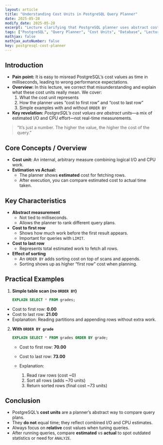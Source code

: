 ```yaml
---
layout: article
title: "Understanding Cost Units in PostgreSQL Query Planner"
date: 2025-05-28
modify_date: 2025-05-28
excerpt: "Lecture clarifying that PostgreSQL planner uses abstract cost units rather than milliseconds, with examples showing how costs reflect I/O and CPU work."
tags: ["PostgreSQL", "Query Planner", "Cost Units", "Database", "LectureNotes", "QA"]
mathjax: false
mathjax_autoNumber: false
key: postgresql-cost-planner
---
```


## Introduction

- **Pain point:** It is easy to misread PostgreSQL’s cost values as time in milliseconds, leading to wrong performance expectations.  
- **Overview:** In this lecture, we correct that misunderstanding and explain what these cost units really mean. We cover:
  1. What the cost unit represents  
  2. How the planner uses “cost to first row” and “cost to last row”  
  3. Simple examples with and without `ORDER BY`  
- **Key revelation:** _PostgreSQL’s cost values are abstract units_—a mix of estimated I/O and CPU effort—not real-time measurements.

> “It’s just a number. The higher the value, the higher the cost of the query.”  

## Core Concepts / Overview

- **Cost unit:** An internal, arbitrary measure combining logical I/O and CPU work.  
- **Estimation vs Actual:**  
  - The planner shows **estimated** cost for fetching rows.  
  - After execution, you can compare estimated cost to actual time taken.  

## Key Characteristics

- **Abstract measurement**  
  - Not tied to milliseconds.  
  - Allows the planner to rank different query plans.  
- **Cost to first row**  
  - Shows how much work before the first result appears.  
  - Important for queries with `LIMIT`.  
- **Cost to last row**  
  - Represents total estimated work to fetch all rows.  
- **Effect of sorting**  
  - An `ORDER BY` adds sorting cost on top of scans and appends.  
  - Sorting shows up as higher “first row” cost when planning.

## Practical Examples

1. **Simple table scan (no `ORDER BY`)**  
   ```sql
   EXPLAIN SELECT * FROM grades;
   ```

* Cost to first row: **0.00**
* Cost to last row: **21.00**
* Explanation: Reading partitions and appending rows without extra work.

2. **With `ORDER BY grade`**

   ```sql
   EXPLAIN SELECT * FROM grades ORDER BY grade;
   ```

   * Cost to first row: **70.00**
   * Cost to last row: **73.00**
   * Explanation:

     1. Read raw rows (cost \~0)
     2. Sort all rows (adds \~70 units)
     3. Return sorted rows (final cost \~73 units)

## Conclusion

* PostgreSQL’s **cost units** are a planner’s abstract way to compare query plans.
* They **do not** equal time; they reflect combined I/O and CPU estimates.
* Always focus on **relative** cost values when tuning queries.
* After running queries, compare **estimated** vs **actual** to spot outdated statistics or need for `ANALYZE`.
